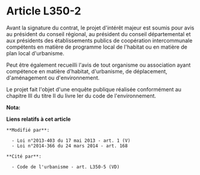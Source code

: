 # Article L350-2

Avant la signature du contrat, le projet d'intérêt majeur est soumis pour avis au président du conseil régional, au président
du conseil départemental et aux présidents des établissements publics de coopération intercommunale compétents en matière de
programme local de l'habitat ou en matière de plan local d'urbanisme.

Peut être également recueilli l'avis de tout organisme ou association ayant compétence en matière d'habitat, d'urbanisme, de
déplacement, d'aménagement ou d'environnement.

Le projet fait l'objet d'une enquête publique réalisée conformément au chapitre III du titre II du livre Ier du code de
l'environnement.

**Nota:**



**Liens relatifs à cet article**

	**Modifié par**:

	  - Loi n°2013-403 du 17 mai 2013 - art. 1 (V)
	  - Loi n°2014-366 du 24 mars 2014 - art. 168

	**Cité par**:

	  - Code de l'urbanisme - art. L350-5 (VD)
